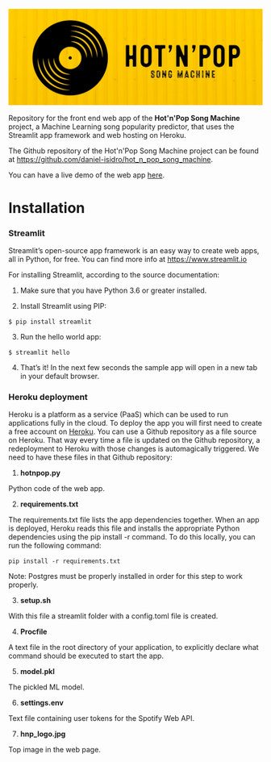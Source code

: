 ![logo](https://github.com/daniel-isidro/heroku_hot_n_pop/blob/master/hnp_logo.jpeg)

Repository for the front end web app of the **Hot'n'Pop Song Machine** project, a Machine Learning song popularity predictor, that uses the Streamlit app framework and web hosting on Heroku.

The Github repository of the Hot'n'Pop Song Machine project can be found at https://github.com/daniel-isidro/hot_n_pop_song_machine.

You can have a live demo of the web app [here](https://hot-n-pop-song-machine.herokuapp.com).

# Installation

### Streamlit

Streamlit’s open-source app framework is an easy way to create web apps, all in Python, for free. You can find more info at https://www.streamlit.io

For installing Streamlit, according to the source documentation:

1. Make sure that you have Python 3.6 or greater installed.

2. Install Streamlit using PIP:
```
$ pip install streamlit
```

3. Run the hello world app:
```
$ streamlit hello
```

4. That’s it! In the next few seconds the sample app will open in a new tab in your default browser.

### Heroku deployment

Heroku is a platform as a service (PaaS) which can be used to run applications fully in the cloud. To deploy the app you will first need to create a free account on [Heroku](https://signup.heroku.com/dc). You can use a Github repository as a file source on Heroku. That way every time a file is updated on the Github repository, a redeployment to Heroku with those changes is automagically triggered. We need to have these files in that Github repository:

1. **hotnpop.py**

  Python code of the web app.

2. **requirements.txt**

  The requirements.txt file lists the app dependencies together. When an app is deployed, Heroku reads this file and installs the appropriate Python dependencies using the pip install -r command. To do this locally, you can run the following command:
  ```
  pip install -r requirements.txt
  ```
  Note: Postgres must be properly installed in order for this step to work properly.

3. **setup.sh**

  With this file a streamlit folder with a config.toml file is created.

4. **Procfile**

  A text file in the root directory of your application, to explicitly declare what command should be executed to start the app.

5. **model.pkl**

  The pickled ML model.

6. **settings.env**

  Text file containing user tokens for the Spotify Web API.

7. **hnp_logo.jpg**

  Top image in the web page.
